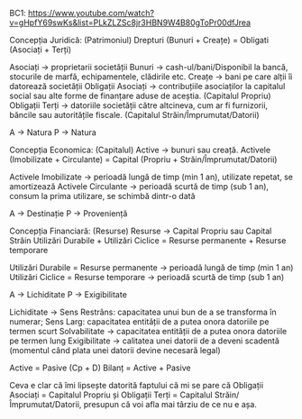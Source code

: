 BC1: https://www.youtube.com/watch?v=gHpfY69swKs&list=PLkZLZSc8jr3HBN9W4B80gToPr00dfJrea

Concepția Juridică: (Patrimoniul)
Drepturi (Bunuri + Creațe) = Obligati (Asociați + Terți)

Asociați -> proprietarii societății
Bunuri -> cash-ul/bani/Disponibil la bancă, stocurile de marfă, echipamentele, clădirile etc.
Creațe -> bani pe care alții îi datorează societății
Obligații Asociați -> contribuțiile asociaților la capitalul social sau alte forme de finanțare aduse de aceștia. (Capitalul Propriu)
Obligații Terți -> datoriile societății către altcineva, cum ar fi furnizorii, băncile sau autoritățile fiscale. (Capitalul Străin/Împrumutat/Datorii)

A -> Natura
P -> Natura

Concepția Economica: (Capitalul)
Active -> bunuri sau creață.
Activele (Imobilizate + Circulante) = Capital (Propriu + Străin/Împrumutat/Datorii)

Activele Imobilizate -> perioadă lungă de timp (min 1 an), utilizate repetat, se amortizează
Activele Circulante -> perioadă scurtă de timp (sub 1 an), consum la prima utilizare, se schimbă dintr-o dată

A -> Destinație
P -> Proveniență

Concepția Financiară: (Resurse)
Resurse -> Capital Propriu sau Capital Străin
Utilizări Durabile + Utilizări Ciclice = Resurse permanente + Resurse temporare

Utilizări Durabile = Resurse permanente -> perioadă lungă de timp (min 1 an)
Utilizări Ciclice = Resurse temporare -> perioadă scurtă de timp (sub 1 an)

A -> Lichiditate
P -> Exigibilitate

Lichiditate -> Sens Restrâns: capacitatea unui bun de a se transforma în numerar; Sens Larg: capacitatea entității de a putea onora datoriile pe termen scurt
Solvabilitate -> capacitatea entității de a putea onora datoriile pe termen lung
Exigibilitate -> calitatea unei datorii de a deveni scadentă (momentul când plata unei datorii devine necesară legal)

Active = Pasive (Cp + D)
Bilanț = Active + Pasive

Ceva e clar că îmi lipsește datorită faptului că mi se pare că Obligații Asociați = Capitalul Propriu și Obligații Terți = Capitalul Străin/Împrumutat/Datorii, presupun că voi afla mai târziu de ce nu e așa.